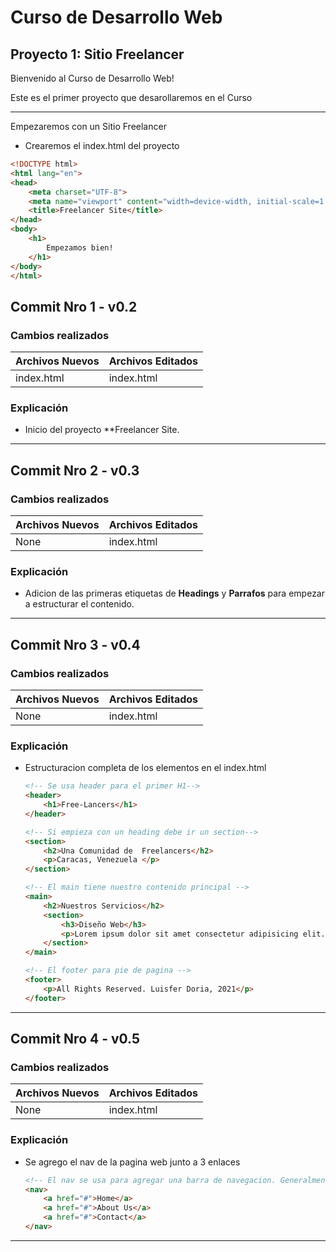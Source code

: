 # Curso de Desarrollo Web
## Proyecto 1: Sitio Freelancer

Bienvenido al Curso de Desarrollo Web!

Este es el primer proyecto que desarollaremos en el Curso

------

Empezaremos con un Sitio Freelancer

* Crearemos el index.html del proyecto

```html
<!DOCTYPE html>
<html lang="en">
<head>
	<meta charset="UTF-8">
	<meta name="viewport" content="width=device-width, initial-scale=1.0">
	<title>Freelancer Site</title>
</head>
<body>
	<h1>
        Empezamos bien!
    </h1>
</body>
</html>
```

## Commit Nro 1 - v0.2

### Cambios realizados

| **Archivos Nuevos** | **Archivos Editados** |
| ------------------- | --------------------- |
| index.html          | index.html            |

### Explicación 

* Inicio del proyecto **Freelancer Site.

------

## Commit Nro 2 - v0.3

### Cambios realizados

| **Archivos Nuevos** | **Archivos Editados** |
| ------------------- | --------------------- |
| None                | index.html            |

### Explicación

* Adicion de las primeras etiquetas de **Headings** y **Parrafos** para empezar a estructurar el contenido.


------

## Commit Nro 3 - v0.4

### Cambios realizados

| **Archivos Nuevos** | **Archivos Editados** |
| ------------------- | --------------------- |
| None                | index.html            |

### Explicación

* Estructuracion completa de los elementos en el index.html

	```html
	<!-- Se usa header para el primer H1-->
	<header>
		<h1>Free-Lancers</h1>
	</header>
	
	<!-- Si empieza con un heading debe ir un section-->
	<section>
		<h2>Una Comunidad de  Freelancers</h2>
		<p>Caracas, Venezuela </p>
	</section>
	
	<!-- El main tiene nuestro contenido principal -->
	<main>
		<h2>Nuestros Servicios</h2>
		<section>
			<h3>Diseño Web</h3>
			<p>Lorem ipsum dolor sit amet consectetur adipisicing elit. Ducimus, quibusdam.</p>
		</section>
	</main>
	
	<!-- El footer para pie de pagina -->
	<footer>
		<p>All Rights Reserved. Luisfer Doria, 2021</p>
	</footer>
	```


------

## Commit Nro 4 - v0.5

### Cambios realizados 

| **Archivos Nuevos** | **Archivos Editados** |
| ------------------- | --------------------- |
| None                | index.html            |

### Explicación

* Se agrego el nav de la pagina web junto a 3 enlaces

	```html
	<!-- El nav se usa para agregar una barra de navegacion. Generalmente usa enlaces -->
	<nav>
		<a href="#">Home</a>
		<a href="#">About Us</a>
		<a href="#">Contact</a>
	</nav>
	```

------

